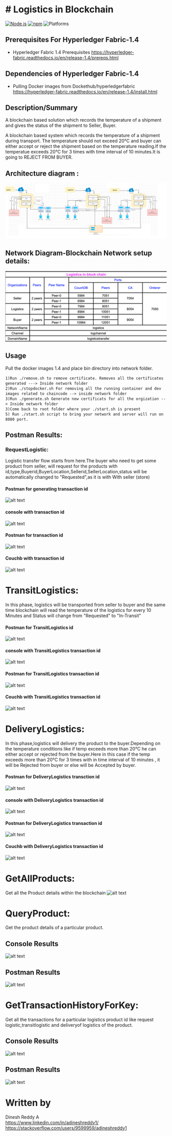 # # Logistics in Blockchain


[![Node.js](https://img.shields.io/badge/Node.js-10.15.3-brightgreen)](https://nodejs.org/)
[![npm](https://img.shields.io/badge/npm-5.6.0-brightgreen)](https://www.npmjs.com/)
![Platforms](https://img.shields.io/badge/platform-linux%20%7C%20osx-brightgreen)


## Prerequisites For Hyperledger Fabric-1.4
- Hyperledger Fabric 1.4 Prerequisites https://hyperledger-fabric.readthedocs.io/en/release-1.4/prereqs.html

## Dependencies of  Hyperledger Fabric-1.4
- Pulling Docker images from Dockethub/hyperledgerfabric https://hyperledger-fabric.readthedocs.io/en/release-1.4/install.html

## Description/Summary

A blockchain based solution which records the temperature of a shipment and gives the status of the
shipment to Seller, Buyer. <br />

A blockchain based system which records the temperature of a shipment during transport. The temperature should not exceed 20°C and buyer can either accept or reject the shipment based on the temperature reading.If the temperatue exceeds 20°C for 3 times with time interval of 10 minutes.It is going to REJECT FROM BUYER.


## Architecture diagram :
![alt text](https://github.com/adineshreddy1/LogisticsIntoBlockchain/blob/master/Architeure%20diagram.png)

## Network Diagram-Blockchain Network setup details:
![alt text](https://github.com/adineshreddy1/LogisticsIntoBlockchain/blob/master/NetworkDetails.png)

## Usage
 Pull the docker images 1.4 and place bin directory into network folder. <br />
 ```
1)Run ./remove.sh to remove certificate. Removes all the certificates generated ---> Inside network folder 
2)Run ./stopdocker.sh For removing all the running container and dev images related to chaincode --> inside network folder 
3)Run ./generate.sh Generate new certificats for all the orgization --> Inside network folder
3)Come back to root folder where your ./start.sh is present  
5) Run ./start.sh script to bring your network and server will run on 8080 port.

```


## Postman Results:
 ### RequestLogistic:
 Logistic transfer flow starts from  here.The buyer who need to get some product from seller, will request for the products with id,type,Buyerid,BuyerLocation,Sellerid,SellerLocation,status will be automatically changed to "Requested",as it is with With seller (store)
 #### Postman for generating transaction id
 ![alt text](https://github.com/adineshreddy1/Assignment2/blob/master/screenshots/RequestLogistics%20Postman.png)
 
 #### console with transaction id
 ![alt text](https://github.com/adineshreddy1/Assignment2/blob/master/screenshots/RequestLogistic%20consolewith%20txid.png)
 #### Postman for  transaction id
 ![alt text](https://github.com/adineshreddy1/Assignment2/blob/master/screenshots/RequestLogistics_postman_txid.png)
 
  #### Couchb with transaction id
![alt text](https://github.com/adineshreddy1/Assignment2/blob/master/screenshots/RequestLogistic%20coouchdb%20txid.png)

 # TransitLogistics:
 
 In this phase, logistics will be transported from seller to buyer and the same time blockchain will read the temperature of the logistics for every 10 Minutes and Status will change from "Requested" to "In-Transit"
  #### Postman for  TransitLogistics id
 ![alt text](https://github.com/adineshreddy1/Assignment2/blob/master/screenshots/TransitLogist_postman.png)
 
 #### console with TransitLogistics transaction id
 ![alt text](https://github.com/adineshreddy1/Assignment2/blob/master/screenshots/TransitLogistci_console_txid.png)
 #### Postman for TransitLogistics  transaction id
 ![alt text](https://github.com/adineshreddy1/Assignment2/blob/master/screenshots/TransitLogistic_Postman_txid.png)
 
  #### Couchb with  TransitLogistics transaction id
![alt text](https://github.com/adineshreddy1/Assignment2/blob/master/screenshots/TransitLogistic_couchdb_Tx.png)
 
 
 
 
 # DeliveryLogistics:
 In this phase,logistics will delivery the product to the buyer.Depending  on the temperature conditions like if temp exceeds more than 20°C he can either accept or rejected from the buyer.Here in this case if the temp exceeds more than 20°C for 3 times with in time interval of 10 minutes , it will be Rejected from buyer or else will be Accepted by buyer.
  
  #### Postman for  DeliveryLogistics transction  id
 ![alt text](https://github.com/adineshreddy1/Assignment2/blob/master/screenshots/DeliveryLogistic_postman.png)
 
 #### console with DeliveryLogistics transaction id
 ![alt text](https://github.com/adineshreddy1/Assignment2/blob/master/screenshots/DeliveryLogistic_txid_console.png)
 #### Postman for DeliveryLogistics  transaction id
 ![alt text](https://github.com/adineshreddy1/Assignment2/blob/master/screenshots/DeliveryLogistic_Consolse_txid_postman.png)
 
  #### Couchb with  DeliveryLogistics transaction id
![alt text](https://github.com/adineshreddy1/Assignment2/blob/master/screenshots/DeliveryLogistic_REJECTEDSTATUS_couchdb.png)
 
 
 # GetAllProducts:
 Get all the Product details within the blockchain
 ![alt text](https://github.com/adineshreddy1/Assignment2/blob/master/screenshots/GetAllProducts.png)
 
 

 # QueryProduct:
 Get the product details of a particular product.
 ## Console Results
 ![alt text](https://github.com/adineshreddy1/Assignment2/blob/master/screenshots/QueryNAme_console.png)
 ## Postman Results
 ![alt text](https://github.com/adineshreddy1/Assignment2/blob/master/screenshots/QuerywithName_postman.png)
 
 
 # GetTransactionHistoryForKey:
 Get all the transactions for a particular logistics product id like request logistic,transitlogistic and deliveryof logistics of the product.
 
  ## Console Results
 ![alt text](https://github.com/adineshreddy1/Assignment2/blob/master/screenshots/GetTxHistory_Console.png)

 ## Postman Results
 ![alt text](https://github.com/adineshreddy1/Assignment2/blob/master/screenshots/GetTxHistory_Postman.png)




# Written by
Dinesh Reddy A <br />
https://www.linkedin.com/in/adineshreddy1/ <br />
https://stackoverflow.com/users/9599959/adineshreddy1  <br />
